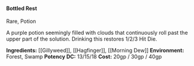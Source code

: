 #### Bottled Rest
Rare, Potion

A purple potion seemingly filled with clouds that continuously roll past the upper part of the solution. Drinking this restores 1/2/3 Hit Die. 

**Ingredients:** [[Gillyweed]], [[Hagfinger]], [[Morning Dew]]
**Environment:** Forest, Swamp
**Potency DC:** 13/15/18
**Cost:** 20gp / 30gp / 40gp
